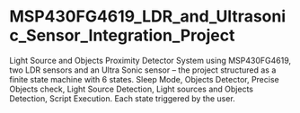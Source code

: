 # MSP430FG4619_LDR_and_Ultrasonic_Sensor_Integration_Project
Light Source and Objects Proximity Detector System using MSP430FG4619, two LDR sensors and an Ultra Sonic sensor – the project structured as a finite state  machine with 6 states. Sleep Mode, Objects Detector, Precise Objects check, Light Source Detection, Light sources and Objects Detection, Script Execution. Each state triggered by the user.
